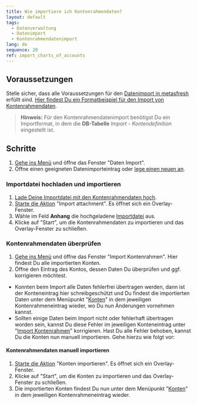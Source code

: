 ```yaml
---
title: Wie importiere ich Kontenrahmendaten?
layout: default
tags:
  - Datenverwaltung
  - Datenimport
  - Kontenrahmendatenimport
lang: de
sequence: 20
ref: import_charts_of_accounts
---
```


## Voraussetzungen
Stelle sicher, dass alle Voraussetzungen für den [Datenimport in metasfresh](Datenimport_nach_metasfresh) erfüllt sind. [Hier findest Du ein Formatbeispiel für den Import von Kontenrahmendaten](Importformat_Beispiel_Kontenrahmen).
 >**Hinweis:** Für den Kontenrahmendatenimport benötigst Du ein Importformat, in dem die **DB-Tabelle** *Import - Kontendefinition* eingestellt ist.

## Schritte
1. [Gehe ins Menü](Menu) und öffne das Fenster "Daten Import".
1. Öffne einen geeigneten Datenimporteintrag oder [lege einen neuen an](Datenimporteintrag_anlegen).

### Importdatei hochladen und importieren
1. [Lade Deine Importdatei mit den Kontenrahmendaten hoch](Dateihandling).
1. [Starte die Aktion](AktionStarten) "Import attachment". Es öffnet sich ein Overlay-Fenster.
1. Wähle im Feld **Anhang** die hochgeladene [Importdatei](Importdatei_nuetzliche_Hinweise) aus.
1. Klicke auf "Start", um die Kontenrahmendaten zu importieren und das Overlay-Fenster zu schließen.

### Kontenrahmendaten überprüfen
1. [Gehe ins Menü](Menu) und öffne das Fenster "Import Kontenrahmen". Hier findest Du alle importierten Konten.
1. Öffne den Eintrag des Kontos, dessen Daten Du überprüfen und ggf. korrigieren möchtest.
 - Konnten beim Import alle Daten fehlerfrei übertragen werden, dann ist der Konteneintrag hier schreibgeschützt und Du findest die importierten Daten unter dem Menüpunkt "[Konten](Menu)" in dem jeweiligen Kontenrahmeneintrag wieder, wo Du nun Änderungen vornehmen kannst.
 - Sollten einige Daten beim Import nicht oder fehlerhaft übertragen worden sein, kannst Du diese Fehler im jeweiligen Konteneintrag unter "[Import Kontenrahmen](Menu)" korrigieren. Hast Du alle Fehler behoben, kannst Du die Konten nun manuell importieren. Gehe hierzu wie folgt vor:

#### Kontenrahmendaten manuell importieren
1. [Starte die Aktion](AktionStarten) "Konten importieren". Es öffnet sich ein Overlay-Fenster.
1. Klicke auf "Start", um die Konten zu importieren und das Overlay-Fenster zu schließen.
1. Die importierten Konten findest Du nun unter dem Menüpunkt "[Konten](Menu)" in dem jeweiligen Kontenrahmeneintrag wieder.
